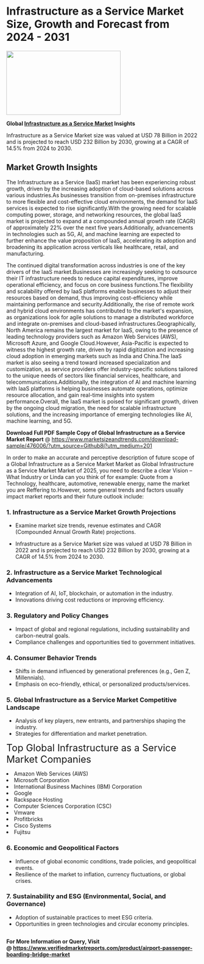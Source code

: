 <H1>Infrastructure as a Service Market Size, Growth and Forecast from 2024 - 2031</H1><img class="aligncenter size-medium wp-image-584254" src="https://thirdeyenews.in/wp-content/uploads/2024/09/Global-Market-Research-300x168.jpeg" alt="" width="300" height="168" /><p><strong>Global&nbsp;<a href="https://www.marketsizeandtrends.com/download-sample/476006/?utm_source=Github8j?utm_medium=201">Infrastructure as a Service Market</a> Insights</strong></p><p>Infrastructure as a Service Market size was valued at USD 78 Billion in 2022 and is projected to reach USD 232 Billion by 2030, growing at a CAGR of 14.5% from 2024 to 2030.</p><p><h2>Market Growth Insights</h2> <p>The Infrastructure as a Service (IaaS) market has been experiencing robust growth, driven by the increasing adoption of cloud-based solutions across various industries.As businesses transition from on-premises infrastructure to more flexible and cost-effective cloud environments, the demand for IaaS services is expected to rise significantly.With the growing need for scalable computing power, storage, and networking resources, the global IaaS market is projected to expand at a compounded annual growth rate (CAGR) of approximately 22% over the next five years.Additionally, advancements in technologies such as 5G, AI, and machine learning are expected to further enhance the value proposition of IaaS, accelerating its adoption and broadening its application across verticals like healthcare, retail, and manufacturing.</p> <p>The continued digital transformation across industries is one of the key drivers of the IaaS market.Businesses are increasingly seeking to outsource their IT infrastructure needs to reduce capital expenditures, improve operational efficiency, and focus on core business functions.The flexibility and scalability offered by IaaS platforms enable businesses to adjust their resources based on demand, thus improving cost-efficiency while maintaining performance and security.Additionally, the rise of remote work and hybrid cloud environments has contributed to the market's expansion, as organizations look for agile solutions to manage a distributed workforce and integrate on-premises and cloud-based infrastructures.Geographically, North America remains the largest market for IaaS, owing to the presence of leading technology providers such as Amazon Web Services (AWS), Microsoft Azure, and Google Cloud.However, Asia-Pacific is expected to witness the highest growth rate, driven by rapid digitization and increasing cloud adoption in emerging markets such as India and China.The IaaS market is also seeing a trend toward increased specialization and customization, as service providers offer industry-specific solutions tailored to the unique needs of sectors like financial services, healthcare, and telecommunications.Additionally, the integration of AI and machine learning with IaaS platforms is helping businesses automate operations, optimize resource allocation, and gain real-time insights into system performance.Overall, the IaaS market is poised for significant growth, driven by the ongoing cloud migration, the need for scalable infrastructure solutions, and the increasing importance of emerging technologies like AI, machine learning, and 5G.</p> <p><span class=""><strong>Download Full PDF Sample Copy of Global Infrastructure as a Service Market Report</strong> @ <a href="https://www.marketsizeandtrends.com/download-sample/476006/?utm_source=Github8j?utm_medium=201" target="_blank">https://www.marketsizeandtrends.com/download-sample/476006/?utm_source=Github8j?utm_medium=201</a></span></p><p>In order to make an accurate and perceptive description of future scope of a Global&nbsp;Infrastructure as a Service Market Market as Global&nbsp;Infrastructure as a Service Market Market of 2025, you need to describe a clear Vision &ndash; What Industry or Linda can you think of for example: Quote from a Technology, healthcare, automotive, renewable energy, name the market you are Reffering to.However, some general trends and factors usually impact market reports and their future outlook include:</p><h3>1.&nbsp;<strong>Infrastructure as a Service Market Growth Projections</strong></h3><ul><li>Examine market size trends, revenue estimates and CAGR (Compounded Annual Growth Rate) projections.</li><li><p>Infrastructure as a Service Market size was valued at USD 78 Billion in 2022 and is projected to reach USD 232 Billion by 2030, growing at a CAGR of 14.5% from 2024 to 2030.</p></li></ul><h3>2.&nbsp;<strong>Infrastructure as a Service Market Technological Advancements</strong></h3><ul><li>Integration of AI, IoT, blockchain, or automation in the industry.</li><li>Innovations driving cost reductions or improving efficiency.</li></ul><h3>3.&nbsp;<strong>Regulatory and Policy Changes</strong></h3><ul><li>Impact of global and regional regulations, including sustainability and carbon-neutral goals.</li><li>Compliance challenges and opportunities tied to government initiatives.</li></ul><h3>4.&nbsp;<strong>Consumer Behavior Trends</strong></h3><ul><li>Shifts in demand influenced by generational preferences (e.g., Gen Z, Millennials).</li><li>Emphasis on eco-friendly, ethical, or personalized products/services.</li></ul><h3>5.&nbsp;<strong>Global Infrastructure as a Service Market Competitive Landscape</strong></h3><ul><li>Analysis of key players, new entrants, and partnerships shaping the industry.</li><li>Strategies for differentiation and market penetration.</li></ul><p data-pm-slice="1 1 []"><span style="color: inherit; font-family: inherit; font-size: 25px;">Top Global Infrastructure as a Service Market Companies</span></p><div class="" data-test-id=""><p><li>Amazon Web Services (AWS)</li><li> Microsoft Corporation</li><li> International Business Machines (IBM) Corporation</li><li> Google</li><li> Rackspace Hosting</li><li> Computer Sciences Corporation (CSC)</li><li> Vmware</li><li> Profitbricks</li><li> Cisco Systems</li><li> Fujitsu</li></p></div><h3>6.&nbsp;<strong>Economic and Geopolitical Factors</strong></h3><ul><li>Influence of global economic conditions, trade policies, and geopolitical events.</li><li>Resilience of the market to inflation, currency fluctuations, or global crises.</li></ul><h3>7.&nbsp;<strong>Sustainability and ESG (Environmental, Social, and Governance)</strong></h3><ul><li>Adoption of sustainable practices to meet ESG criteria.</li><li>Opportunities in green technologies and circular economy principles.</li></ul><h2><strong style="font-size: 14px;">For More Information or Query, Visit @&nbsp;</strong><a style="background-color: #ffffff; font-size: 14px;" href="https://www.marketsizeandtrends.com/report/infrastructure-as-a-service-market/" target="_blank">https://www.verifiedmarketreports.com/product/airport-passenger-boarding-bridge-market</a></h2>